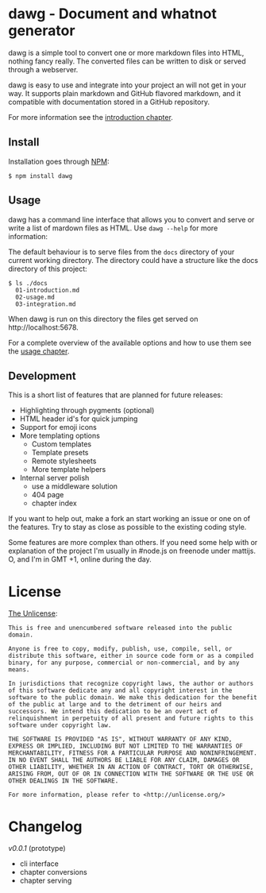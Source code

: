 # dawg - Document and whatnot generator

dawg is a simple tool to convert one or more markdown files into HTML, nothing fancy really.
The converted files can be written to disk or served through a webserver.

dawg is easy to use and integrate into your project an will not get in your way. It supports
plain markdown and GitHub flavored markdown, and it compatible with documentation stored in a
GitHub repository.

For more information see the [introduction chapter](docs/01-introduction.md).

## Install

Installation goes through [NPM](http://npmjs.org):

```
$ npm install dawg
```

## Usage

dawg has a command line interface that allows you to convert and serve or write a list of mardown
files as HTML. Use `dawg --help` for more information:

The default behaviour is to serve files from the `docs` directory of your current working directory.
The directory could have a structure like the docs directory of this project:

```
$ ls ./docs
  01-introduction.md
  02-usage.md
  03-integration.md
```

When dawg is run on this directory the files get served on http://localhost:5678.

For a complete overview of the available options and how to use them see the [usage chapter](docs/02-usage.md).

## Development

This is a short list of features that are planned for future releases:

- Highlighting through pygments (optional)
- HTML header id's for quick jumping
- Support for emoji icons
- More templating options
  - Custom templates
  - Template presets
  - Remote stylesheets
  - More template helpers
- Internal server polish
  - use a middleware solution
  - 404 page
  - chapter index

If you want to help out, make a fork an start working an issue or one on of the features. Try to stay
as close as possible to the existing coding style.

Some features are more complex than others. If you need some help with or explanation of the project
I'm usually in #node.js on freenode under mattijs. O, and I'm in GMT +1, online during the day.

# License

[The Unlicense](http://unlicense.org):

    This is free and unencumbered software released into the public domain.

    Anyone is free to copy, modify, publish, use, compile, sell, or
    distribute this software, either in source code form or as a compiled
    binary, for any purpose, commercial or non-commercial, and by any
    means.

    In jurisdictions that recognize copyright laws, the author or authors
    of this software dedicate any and all copyright interest in the
    software to the public domain. We make this dedication for the benefit
    of the public at large and to the detriment of our heirs and
    successors. We intend this dedication to be an overt act of
    relinquishment in perpetuity of all present and future rights to this
    software under copyright law.

    THE SOFTWARE IS PROVIDED "AS IS", WITHOUT WARRANTY OF ANY KIND,
    EXPRESS OR IMPLIED, INCLUDING BUT NOT LIMITED TO THE WARRANTIES OF
    MERCHANTABILITY, FITNESS FOR A PARTICULAR PURPOSE AND NONINFRINGEMENT.
    IN NO EVENT SHALL THE AUTHORS BE LIABLE FOR ANY CLAIM, DAMAGES OR
    OTHER LIABILITY, WHETHER IN AN ACTION OF CONTRACT, TORT OR OTHERWISE,
    ARISING FROM, OUT OF OR IN CONNECTION WITH THE SOFTWARE OR THE USE OR
    OTHER DEALINGS IN THE SOFTWARE.

    For more information, please refer to <http://unlicense.org/>

# Changelog

_v0.0.1_ (prototype)

- cli interface
- chapter conversions
- chapter serving
